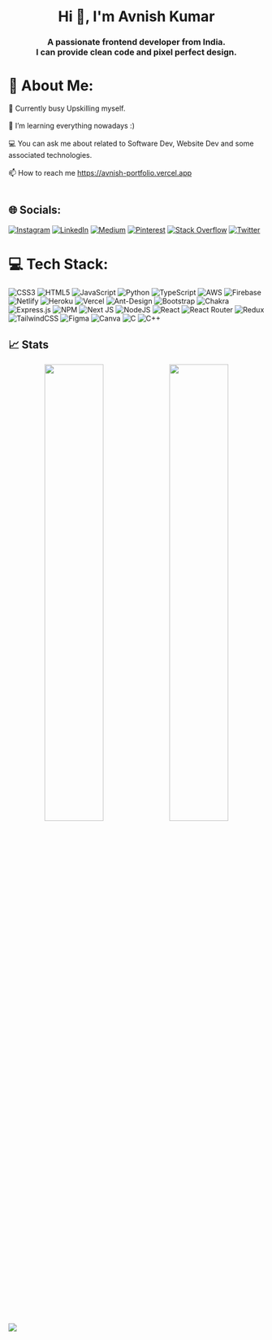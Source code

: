 <h1 align="center">Hi 👋, I'm Avnish Kumar</h1>
<h3 align="center">A passionate frontend developer from India.<br/> I can provide clean code and pixel perfect design.</h3>

# 💫 About Me:
🔭 Currently busy Upskilling myself.<br><br>🌱 I’m learning everything nowadays :)<br><br>💻 You can ask me about related to Software Dev, Website Dev and some associated technologies.<br><br>📫 How to reach me https://avnish-portfolio.vercel.app<br><br>


## 🌐 Socials:
[![Instagram](https://img.shields.io/badge/Instagram-%23E4405F.svg?logo=Instagram&logoColor=white)](https://instagram.com/avnishsingh000) [![LinkedIn](https://img.shields.io/badge/LinkedIn-%230077B5.svg?logo=linkedin&logoColor=white)](https://linkedin.com/in/https://www.linkedin.com/in/avnish-kumar/) [![Medium](https://img.shields.io/badge/Medium-12100E?logo=medium&logoColor=white)](https://medium.com/@@avnishbdp) [![Pinterest](https://img.shields.io/badge/Pinterest-%23E60023.svg?logo=Pinterest&logoColor=white)](https://pinterest.com/@avnishbdp) [![Stack Overflow](https://img.shields.io/badge/-Stackoverflow-FE7A16?logo=stack-overflow&logoColor=white)](https://stackoverflow.com/users/20167429) [![Twitter](https://img.shields.io/badge/Twitter-%231DA1F2.svg?logo=Twitter&logoColor=white)](https://twitter.com/AvnishK26368835) 

# 💻 Tech Stack:
![CSS3](https://img.shields.io/badge/css3-%231572B6.svg?style=for-the-badge&logo=css3&logoColor=white) ![HTML5](https://img.shields.io/badge/html5-%23E34F26.svg?style=for-the-badge&logo=html5&logoColor=white) ![JavaScript](https://img.shields.io/badge/javascript-%23323330.svg?style=for-the-badge&logo=javascript&logoColor=%23F7DF1E) ![Python](https://img.shields.io/badge/python-3670A0?style=for-the-badge&logo=python&logoColor=ffdd54) ![TypeScript](https://img.shields.io/badge/typescript-%23007ACC.svg?style=for-the-badge&logo=typescript&logoColor=white) ![AWS](https://img.shields.io/badge/AWS-%23FF9900.svg?style=for-the-badge&logo=amazon-aws&logoColor=white) ![Firebase](https://img.shields.io/badge/firebase-%23039BE5.svg?style=for-the-badge&logo=firebase) ![Netlify](https://img.shields.io/badge/netlify-%23000000.svg?style=for-the-badge&logo=netlify&logoColor=#00C7B7) ![Heroku](https://img.shields.io/badge/heroku-%23430098.svg?style=for-the-badge&logo=heroku&logoColor=white) ![Vercel](https://img.shields.io/badge/vercel-%23000000.svg?style=for-the-badge&logo=vercel&logoColor=white) ![Ant-Design](https://img.shields.io/badge/-AntDesign-%230170FE?style=for-the-badge&logo=ant-design&logoColor=white) ![Bootstrap](https://img.shields.io/badge/bootstrap-%23563D7C.svg?style=for-the-badge&logo=bootstrap&logoColor=white) ![Chakra](https://img.shields.io/badge/chakra-%234ED1C5.svg?style=for-the-badge&logo=chakraui&logoColor=white) ![Express.js](https://img.shields.io/badge/express.js-%23404d59.svg?style=for-the-badge&logo=express&logoColor=%2361DAFB) ![NPM](https://img.shields.io/badge/NPM-%23000000.svg?style=for-the-badge&logo=npm&logoColor=white) ![Next JS](https://img.shields.io/badge/Next-black?style=for-the-badge&logo=next.js&logoColor=white) ![NodeJS](https://img.shields.io/badge/node.js-6DA55F?style=for-the-badge&logo=node.js&logoColor=white) ![React](https://img.shields.io/badge/react-%2320232a.svg?style=for-the-badge&logo=react&logoColor=%2361DAFB) ![React Router](https://img.shields.io/badge/React_Router-CA4245?style=for-the-badge&logo=react-router&logoColor=white) ![Redux](https://img.shields.io/badge/redux-%23593d88.svg?style=for-the-badge&logo=redux&logoColor=white) ![TailwindCSS](https://img.shields.io/badge/tailwindcss-%2338B2AC.svg?style=for-the-badge&logo=tailwind-css&logoColor=white) 	![Figma](https://img.shields.io/badge/figma-%23F24E1E.svg?style=for-the-badge&logo=figma&logoColor=white) ![Canva](https://img.shields.io/badge/Canva-%2300C4CC.svg?style=for-the-badge&logo=Canva&logoColor=white) ![C](https://img.shields.io/badge/c-%2300599C.svg?style=for-the-badge&logo=c&logoColor=white) ![C++](https://img.shields.io/badge/c++-%2300599C.svg?style=for-the-badge&logo=c%2B%2B&logoColor=white)
## 📈 Stats
<p align="center">
  <img width="48%" src="https://github-readme-stats.vercel.app/api?username=avnishsingh0&show_icons=true&hide_border=true&theme=radical" />
  <img width="48%" src="https://github-readme-streak-stats.herokuapp.com/?user=avnishsingh0&hide_border=true&theme=radical" />
</p>

[![](https://visitcount.itsvg.in/api?id=avnishsingh0&icon=2&color=0)](https://visitcount.itsvg.in)

<!-- Proudly created with GPRM ( https://gprm.itsvg.in ) -->
